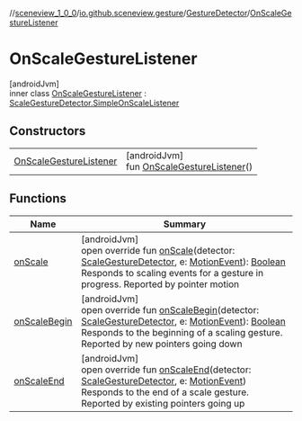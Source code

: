 //[sceneview_1_0_0](../../../../index.md)/[io.github.sceneview.gesture](../../index.md)/[GestureDetector](../index.md)/[OnScaleGestureListener](index.md)

# OnScaleGestureListener

[androidJvm]\
inner class [OnScaleGestureListener](index.md) : [ScaleGestureDetector.SimpleOnScaleListener](../../-scale-gesture-detector/-simple-on-scale-listener/index.md)

## Constructors

| | |
|---|---|
| [OnScaleGestureListener](-on-scale-gesture-listener.md) | [androidJvm]<br>fun [OnScaleGestureListener](-on-scale-gesture-listener.md)() |

## Functions

| Name | Summary |
|---|---|
| [onScale](on-scale.md) | [androidJvm]<br>open override fun [onScale](on-scale.md)(detector: [ScaleGestureDetector](../../-scale-gesture-detector/index.md), e: [MotionEvent](https://developer.android.com/reference/kotlin/android/view/MotionEvent.html)): [Boolean](https://kotlinlang.org/api/latest/jvm/stdlib/kotlin/-boolean/index.html)<br>Responds to scaling events for a gesture in progress. Reported by pointer motion |
| [onScaleBegin](on-scale-begin.md) | [androidJvm]<br>open override fun [onScaleBegin](on-scale-begin.md)(detector: [ScaleGestureDetector](../../-scale-gesture-detector/index.md), e: [MotionEvent](https://developer.android.com/reference/kotlin/android/view/MotionEvent.html)): [Boolean](https://kotlinlang.org/api/latest/jvm/stdlib/kotlin/-boolean/index.html)<br>Responds to the beginning of a scaling gesture. Reported by new pointers going down |
| [onScaleEnd](on-scale-end.md) | [androidJvm]<br>open override fun [onScaleEnd](on-scale-end.md)(detector: [ScaleGestureDetector](../../-scale-gesture-detector/index.md), e: [MotionEvent](https://developer.android.com/reference/kotlin/android/view/MotionEvent.html))<br>Responds to the end of a scale gesture. Reported by existing pointers going up |
